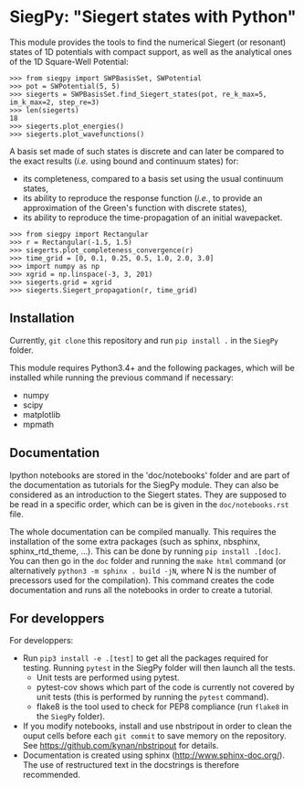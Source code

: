 # SiegPy: "Siegert states with Python"

This module provides the tools to find the numerical Siegert (or resonant)
states of 1D potentials with compact support, as well as the analytical ones of
the 1D Square-Well Potential:

```
>>> from siegpy import SWPBasisSet, SWPotential
>>> pot = SWPotential(5, 5)
>>> siegerts = SWPBasisSet.find_Siegert_states(pot, re_k_max=5, im_k_max=2, step_re=3)
>>> len(siegerts)
18
>>> siegerts.plot_energies()
>>> siegerts.plot_wavefunctions()
```

A basis set made of such states is discrete and can later be compared to the 
exact results (*i.e.* using bound and continuum states) for:

* its completeness, compared to a basis set using the usual continuum states,
* its ability to reproduce the response function (*i.e.*, to provide an 
approximation of the Green's function with discrete states),
* its ability to reproduce the time-propagation of an initial wavepacket.

```
>>> from siegpy import Rectangular
>>> r = Rectangular(-1.5, 1.5)
>>> siegerts.plot_completeness_convergence(r)
>>> time_grid = [0, 0.1, 0.25, 0.5, 1.0, 2.0, 3.0]
>>> import numpy as np
>>> xgrid = np.linspace(-3, 3, 201)
>>> siegerts.grid = xgrid
>>> siegerts.Siegert_propagation(r, time_grid)
```


## Installation

Currently, `git clone` this repository and run `pip install .` in the `SiegPy` 
folder.

This module requires Python3.4+ and the following packages, which will be
installed while running the previous command if necessary:
* numpy
* scipy
* matplotlib
* mpmath


## Documentation

Ipython notebooks are stored in the 'doc/notebooks' folder and are part of the 
documentation as tutorials for the SiegPy module. They can also be considered as
an introduction to the Siegert states. They are supposed to be read in a
specific order, which can be is given in the `doc/notebooks.rst` file.

The whole documentation can be compiled manually. This requires the
installation of the some extra packages (such as sphinx, nbsphinx,
sphinx_rtd_theme, ...). This can be done by running `pip install .[doc]`. 
You can then go in the `doc` folder and running the `make html` command (or
alternatively `python3 -m sphinx . build -jN`, where N is the number of
precessors used for the compilation). This command creates the code
documentation and runs all the notebooks in order to create a tutorial.

## For developpers

For developpers:
* Run `pip3 install -e .[test]` to get all the packages required for testing. 
Running `pytest` in the SiegPy folder will then launch all the tests.
    * Unit tests are performed using pytest. 
    * pytest-cov shows which part of the code is currently not covered by
    unit tests (this is performed by running the `pytest` command).
    * flake8 is the tool used to check for PEP8 compliance (run `flake8` in the 
    `SiegPy` folder).
* If you modify notebooks, install and use nbstripout in order to clean the 
ouput cells before each `git commit` to save memory on the repository. See 
https://github.com/kynan/nbstripout for details.
* Documentation is created using sphinx (http://www.sphinx-doc.org/). The use
of restructured text in the docstrings is therefore recommended.
